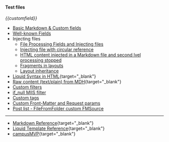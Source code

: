 ﻿---
published: false
CustomField: This is from a custom field in the Front Matter
---
#### Test files

_{{customfield}}_

- [Basic Markdown & Custom fields](~/)
- [Well-known Fields](~/well-known-fields.md)
- Injecting files
  - [File Processing Fields and Injecting files](~/insertfiles/fpf.md)
  - [Injecting file with circular reference](~/insertfiles/fpf_circular_reference.md)
  - [HTML content injected in a Markdown file and second lvel processing stopped](~/insertfiles/mixed_md_html.md)
  - [Fragments in layouts](~/insertfiles/fragments.md)
  - [Layout inheritance](~/insertfiles/inheritance.md)
- [Liquid Syntax in HTML](~/liquid.mdh){target="_blank"}
- [Raw content (text/plain) from MDH](~/raw.mdh){target="_blank"}
- [Custom filters](~/customfilters.md)
- [if_null MIIS filter](~/if-null-filter.md)
- [Custom tags](~/customtags.md)
- [Custom Front-Matter and Request params](~/customFMSrc.md?param1=1&s=Hi)
- [Post list - FileFromFolder custom FMSource](~/posts/)

----
- [Markdown Reference](https://guides.github.com/features/mastering-markdown/){target="_blank"}
- [Liquid Template Reference](https://shopify.github.io/liquid/){target="_blank"}
- [campusMVP](https://www.campusmvp.es){target="_blank"}